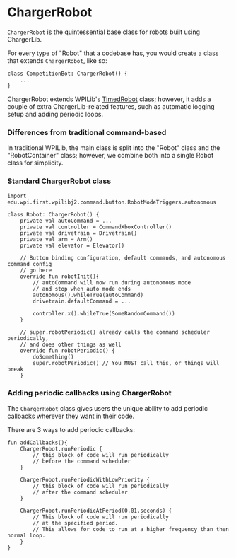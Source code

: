 # ChargerRobot

```ChargerRobot``` is the quintessential base class for robots
built using ChargerLib.

For every type of "Robot" that a codebase has, you would create a class
that extends ```ChargerRobot```, like so:

```
class CompetitionBot: ChargerRobot() {
    ...
}
```

ChargerRobot extends WPILib's [TimedRobot](https://docs.wpilib.org/en/stable/docs/software/vscode-overview/creating-robot-program.html)
class; however, it adds a couple of extra ChargerLib-related features,
such as automatic logging setup and adding periodic loops.

### Differences from traditional command-based
In traditional WPILib, the main class is split into the "Robot" class 
and the "RobotContainer" class; however, we combine both into a single
Robot class for simplicity.


### Standard ChargerRobot class

```
import edu.wpi.first.wpilibj2.command.button.RobotModeTriggers.autonomous

class Robot: ChargerRobot() {
    private val autoCommand = ...
    private val controller = CommandXboxController()
    private val drivetrain = Drivetrain()
    private val arm = Arm()
    private val elevator = Elevator()
    
    // Button binding configuration, default commands, and autonomous command config
    // go here
    override fun robotInit(){
        // autoCommand will now run during autonomous mode
        // and stop when auto mode ends
        autonomous().whileTrue(autoCommand) 
        drivetrain.defaultCommand = ...
        
        controller.x().whileTrue(SomeRandomCommand())
    }
    
    // super.robotPeriodic() already calls the command scheduler periodically,
    // and does other things as well
    override fun robotPeriodic() {
        doSomething()
        super.robotPeriodic() // You MUST call this, or things will break
    }
```

### Adding periodic callbacks using ChargerRobot

The ```ChargerRobot``` class gives users the unique ability to add periodic callbacks
wherever they want in their code.

There are 3 ways to add periodic callbacks:

```
fun addCallbacks(){
    ChargerRobot.runPeriodic {
        // this block of code will run periodically
        // before the command scheduler
    }
    
    ChargerRobot.runPeriodicWithLowPriority {
        // this block of code will run periodically
        // after the command scheduler
    }
    
    ChargerRobot.runPeriodicAtPeriod(0.01.seconds) {
        // This block of code will run periodically
        // at the specified period.
        // This allows for code to run at a higher frequency than then normal loop.
    }
}
```


